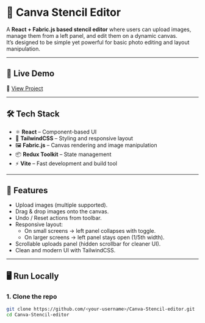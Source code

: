 # 🎨 Canva Stencil Editor

A **React + Fabric.js based stencil editor** where users can upload images, manage them from a left panel, and edit them on a dynamic canvas.  
It’s designed to be simple yet powerful for basic photo editing and layout manipulation.

---

## 🚀 Live Demo
🔗 [View Project](https://<your-username>.github.io/Canva-Stencil-editor/)

---

## 🛠️ Tech Stack
- ⚛️ **React** – Component-based UI
- 🎨 **TailwindCSS** – Styling and responsive layout
- 🖼️ **Fabric.js** – Canvas rendering and image manipulation
- 📦 **Redux Toolkit** – State management
- ⚡ **Vite** – Fast development and build tool

---

## 📂 Features
- Upload images (multiple supported).
- Drag & drop images onto the canvas.
- Undo / Reset actions from toolbar.
- Responsive layout:
  - On small screens → left panel collapses with toggle.
  - On larger screens → left panel stays open (1/5th width).
- Scrollable uploads panel (hidden scrollbar for cleaner UI).
- Clean and modern UI with TailwindCSS.

---

## 🖥️ Run Locally

### 1. Clone the repo
```bash
git clone https://github.com/<your-username>/Canva-Stencil-editor.git
cd Canva-Stencil-editor
